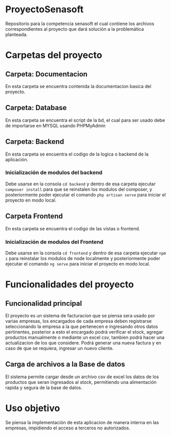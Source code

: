 # ProyectoSenasoft
Repositorio para la competencia senasoft el cual contiene los archivos correspondientes al proyecto que dará
solución a la problemática planteada.

# Carpetas del proyecto


## Carpeta: Documentacion
En esta carpeta se encuentra contenida la documentacion basica del proyecto.

## Carpeta: Database
En esta carpeta se encuentra el script de la bd, el cual para ser usado debe de importarse en MYSQL usando PHPMyAdmin 

## Carpeta: Backend
En esta carpeta se encuentra el codigo de la logica o backend de la aplicación.

### Inicialización de modulos del backend
Debe usarse en la consola `cd backend` y dentro de esa 
carpeta ejecutar `composer install` para que se reinstalen los modulos del composer, y posteriormente poder ejecutar el comando
`php artisan serve` para iniciar el proyecto en modo local.

## Carpeta Frontend
En esta carpeta se encuentra el codigo de las vistas o frontend.

### Inicialización de modulos del Frontend
Debe usarse en la consola `cd frontend` y dentro de esa carpeta
ejecutar `npm i` para reinstalar los modulos de node localmente y posteriormente poder ejecutar el comando `ng serve` para iniciar el proyecto
en modo local.


# Funcionalidades del proyecto


## Funcionalidad principal
El proyecto es un sistema de facturacion que se piensa sera usado por varias empresas, los encargados de cada empresa deben registrarse
seleccionando la empresa a la que pertenecen e ingresando otros datos pertinentes, posterior a esto el encargado podrá verificar el stock,
agregar productos manualmente o mediante un excel csv, tambien podrá hacer una actualizacion de los que considere.
Podrá generar una nueva factura y en caso de que se requiera, ingresar un nuevo cliente.

## Carga de archivos a la Base de datos
El sistema permite cargar desde un archivo csv de excel los datos de los productos que seran ingresados al stock, permitiendo una alimentación
rapida y segura de la base de datos.

<!-- ## Seguridad ante desconexion
El sistema permite en caso de que se cierre la pestaña o se desconecte de la aplicacion puedas restaurar la ultima factura como un borrador -->

# Uso objetivo
Se piensa la implementación de esta aplicacion de manera interna en las empresas, impidiendo el acceso a terceros no autorizados.